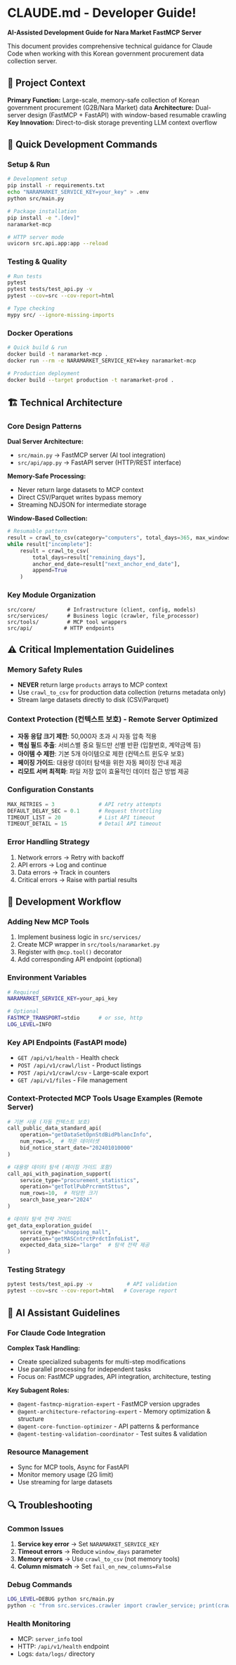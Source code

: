 # CLAUDE.md - Developer Guide!

**AI-Assisted Development Guide for Nara Market FastMCP Server**

This document provides comprehensive technical guidance for Claude Code when working with this Korean government procurement data collection server.

## 🎯 Project Context

**Primary Function:** Large-scale, memory-safe collection of Korean government procurement (G2B/Nara Market) data
**Architecture:** Dual-server design (FastMCP + FastAPI) with window-based resumable crawling
**Key Innovation:** Direct-to-disk storage preventing LLM context overflow

## 🚀 Quick Development Commands

### Setup & Run
```bash
# Development setup
pip install -r requirements.txt
echo "NARAMARKET_SERVICE_KEY=your_key" > .env
python src/main.py

# Package installation  
pip install -e ".[dev]"
naramarket-mcp

# HTTP server mode
uvicorn src.api.app:app --reload
```

### Testing & Quality
```bash
# Run tests
pytest
pytest tests/test_api.py -v
pytest --cov=src --cov-report=html

# Type checking
mypy src/ --ignore-missing-imports
```

### Docker Operations
```bash
# Quick build & run
docker build -t naramarket-mcp .
docker run --rm -e NARAMARKET_SERVICE_KEY=key naramarket-mcp

# Production deployment
docker build --target production -t naramarket-prod .
```

## 🏗 Technical Architecture

### Core Design Patterns

**Dual Server Architecture:**
- `src/main.py` → FastMCP server (AI tool integration)  
- `src/api/app.py` → FastAPI server (HTTP/REST interface)

**Memory-Safe Processing:**
- Never return large datasets to MCP context
- Direct CSV/Parquet writes bypass memory
- Streaming NDJSON for intermediate storage

**Window-Based Collection:**
```python
# Resumable pattern
result = crawl_to_csv(category="computers", total_days=365, max_windows_per_call=2)
while result["incomplete"]:
    result = crawl_to_csv(
        total_days=result["remaining_days"],
        anchor_end_date=result["next_anchor_end_date"], 
        append=True
    )
```

### Key Module Organization
```text
src/core/          # Infrastructure (client, config, models)
src/services/      # Business logic (crawler, file_processor)  
src/tools/         # MCP tool wrappers
src/api/          # HTTP endpoints
```

## ⚠️ Critical Implementation Guidelines

### Memory Safety Rules
- **NEVER** return large `products` arrays to MCP context
- Use `crawl_to_csv` for production data collection (returns metadata only)
- Stream large datasets directly to disk (CSV/Parquet)

### Context Protection (컨텍스트 보호) - Remote Server Optimized
- **자동 응답 크기 제한**: 50,000자 초과 시 자동 압축 적용
- **핵심 필드 추출**: 서비스별 중요 필드만 선별 반환 (입찰번호, 계약금액 등)
- **아이템 수 제한**: 기본 5개 아이템으로 제한 (컨텍스트 윈도우 보호)
- **페이징 가이드**: 대용량 데이터 탐색을 위한 자동 페이징 안내 제공
- **리모트 서버 최적화**: 파일 저장 없이 효율적인 데이터 접근 방법 제공

### Configuration Constants  
```python
MAX_RETRIES = 3              # API retry attempts
DEFAULT_DELAY_SEC = 0.1      # Request throttling  
TIMEOUT_LIST = 20            # List API timeout
TIMEOUT_DETAIL = 15          # Detail API timeout
```

### Error Handling Strategy
1. Network errors → Retry with backoff
2. API errors → Log and continue  
3. Data errors → Track in counters
4. Critical errors → Raise with partial results

## 🔧 Development Workflow

### Adding New MCP Tools
1. Implement business logic in `src/services/`
2. Create MCP wrapper in `src/tools/naramarket.py` 
3. Register with `@mcp.tool()` decorator
4. Add corresponding API endpoint (optional)

### Environment Variables
```bash
# Required
NARAMARKET_SERVICE_KEY=your_api_key

# Optional  
FASTMCP_TRANSPORT=stdio      # or sse, http
LOG_LEVEL=INFO
```

### Key API Endpoints (FastAPI mode)
- `GET /api/v1/health` - Health check
- `POST /api/v1/crawl/list` - Product listings
- `POST /api/v1/crawl/csv` - Large-scale export
- `GET /api/v1/files` - File management

### Context-Protected MCP Tools Usage Examples (Remote Server)
```python
# 기본 사용 (자동 컨텍스트 보호)
call_public_data_standard_api(
    operation="getDataSetOpnStdBidPblancInfo",
    num_rows=5,  # 작은 데이터셋
    bid_notice_start_date="202401010000"
)

# 대용량 데이터 탐색 (페이징 가이드 포함)
call_api_with_pagination_support(
    service_type="procurement_statistics",
    operation="getTotlPubPrcrmntSttus",
    num_rows=10,  # 적당한 크기
    search_base_year="2024"
)

# 데이터 탐색 전략 가이드
get_data_exploration_guide(
    service_type="shopping_mall",
    operation="getMASCntrctPrdctInfoList",
    expected_data_size="large"  # 탐색 전략 제공
)
```

### Testing Strategy
```bash
pytest tests/test_api.py -v           # API validation
pytest --cov=src --cov-report=html   # Coverage report  
```

## 🤖 AI Assistant Guidelines

### For Claude Code Integration

**Complex Task Handling:**
- Create specialized subagents for multi-step modifications
- Use parallel processing for independent tasks
- Focus on: FastMCP upgrades, API integration, architecture, testing

**Key Subagent Roles:**
- `@agent-fastmcp-migration-expert` - FastMCP version upgrades
- `@agent-architecture-refactoring-expert` - Memory optimization & structure  
- `@agent-core-function-optimizer` - API patterns & performance
- `@agent-testing-validation-coordinator` - Test suites & validation

### Resource Management
- Sync for MCP tools, Async for FastAPI
- Monitor memory usage (2G limit)
- Use streaming for large datasets

## 🔍 Troubleshooting

### Common Issues
1. **Service key error** → Set `NARAMARKET_SERVICE_KEY`
2. **Timeout errors** → Reduce `window_days` parameter
3. **Memory errors** → Use `crawl_to_csv` (not memory tools)
4. **Column mismatch** → Set `fail_on_new_columns=False`

### Debug Commands
```bash
LOG_LEVEL=DEBUG python src/main.py
python -c "from src.services.crawler import crawler_service; print(crawler_service.crawl_list('computers', days_back=1))"
```

### Health Monitoring
- MCP: `server_info` tool
- HTTP: `/api/v1/health` endpoint
- Logs: `data/logs/` directory
 
 